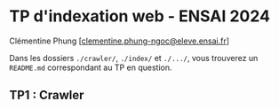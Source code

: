 # TP d'indexation web - ENSAI 2024
Clémentine Phung [clementine.phung-ngoc@eleve.ensai.fr]

Dans les dossiers `./crawler/`, `./index/` et `./.../`, vous trouverez un `README.md` correspondant au TP en question.

## TP1 : Crawler
